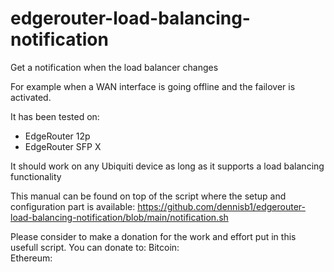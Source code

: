 # edgerouter-load-balancing-notification
Get a notification when the load balancer changes

For example when a WAN interface is going offline and the failover is activated. 

It has been tested on:
- EdgeRouter 12p
- EdgeRouter SFP X

It should work on any Ubiquiti device as long as it supports a load balancing functionality

This manual can be found on top of the script where the setup and configuration part is available:
https://github.com/dennisb1/edgerouter-load-balancing-notification/blob/main/notification.sh

Please consider to make a donation for the work and effort put in this usefull script.
You can donate to:
Bitcoin:  
Ethereum: 

